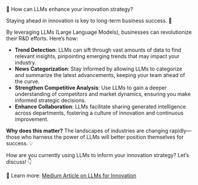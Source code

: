 🚀 How can LLMs enhance your innovation strategy?  

Staying ahead in innovation is key to long-term business success. 🌟  

By leveraging LLMs (Large Language Models), businesses can revolutionize their R&D efforts. Here’s how:  

- **Trend Detection**: LLMs can sift through vast amounts of data to find relevant insights, pinpointing emerging trends that may impact your industry.  
- **News Categorization**: Stay informed by allowing LLMs to categorize and summarize the latest advancements, keeping your team ahead of the curve.  
- **Strengthen Competitive Analysis**: Use LLMs to gain a deeper understanding of competitors and market dynamics, ensuring you make informed strategic decisions.  
- **Enhance Collaboration**: LLMs facilitate sharing generated intelligence across departments, fostering a culture of innovation and continuous improvement.  

**Why does this matter?** The landscapes of industries are changing rapidly—those who harness the power of LLMs will better position themselves for success. 💡  

How are you currently using LLMs to inform your innovation strategy? Let’s discuss! 👇  

🔗 Learn more: [Medium Article on LLMs for Innovation](https://medium.com/mapegy-tech/llms-for-innovation-and-technology-intelligence-news-categorization-and-trend-signal-detection-ec4171627937)